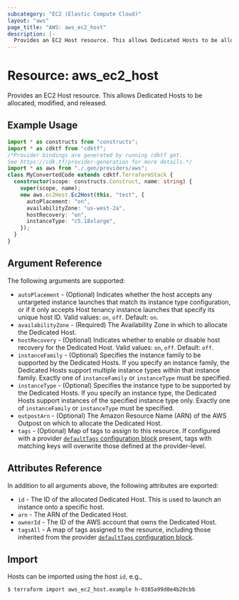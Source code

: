 ```yaml
---
subcategory: "EC2 (Elastic Compute Cloud)"
layout: "aws"
page_title: "AWS: aws_ec2_host"
description: |-
  Provides an EC2 Host resource. This allows Dedicated Hosts to be allocated, modified, and released.
---
```


# Resource: aws_ec2_host

Provides an EC2 Host resource. This allows Dedicated Hosts to be allocated, modified, and released.

## Example Usage

```typescript
import * as constructs from "constructs";
import * as cdktf from "cdktf";
/*Provider bindings are generated by running cdktf get.
See https://cdk.tf/provider-generation for more details.*/
import * as aws from "./.gen/providers/aws";
class MyConvertedCode extends cdktf.TerraformStack {
  constructor(scope: constructs.Construct, name: string) {
    super(scope, name);
    new aws.ec2Host.Ec2Host(this, "test", {
      autoPlacement: "on",
      availabilityZone: "us-west-2a",
      hostRecovery: "on",
      instanceType: "c5.18xlarge",
    });
  }
}

```

## Argument Reference

The following arguments are supported:

* `autoPlacement` - (Optional) Indicates whether the host accepts any untargeted instance launches that match its instance type configuration, or if it only accepts Host tenancy instance launches that specify its unique host ID. Valid values: `on`, `off`. Default: `on`.
* `availabilityZone` - (Required) The Availability Zone in which to allocate the Dedicated Host.
* `hostRecovery` - (Optional) Indicates whether to enable or disable host recovery for the Dedicated Host. Valid values: `on`, `off`. Default: `off`.
* `instanceFamily` - (Optional) Specifies the instance family to be supported by the Dedicated Hosts. If you specify an instance family, the Dedicated Hosts support multiple instance types within that instance family. Exactly one of `instanceFamily` or `instanceType` must be specified.
* `instanceType` - (Optional) Specifies the instance type to be supported by the Dedicated Hosts. If you specify an instance type, the Dedicated Hosts support instances of the specified instance type only. Exactly one of `instanceFamily` or `instanceType` must be specified.
* `outpostArn` - (Optional) The Amazon Resource Name (ARN) of the AWS Outpost on which to allocate the Dedicated Host.
* `tags` - (Optional) Map of tags to assign to this resource. If configured with a provider [`defaultTags` configuration block](https://registry.terraform.io/providers/hashicorp/aws/latest/docs#default_tags-configuration-block) present, tags with matching keys will overwrite those defined at the provider-level.

## Attributes Reference

In addition to all arguments above, the following attributes are exported:

* `id` - The ID of the allocated Dedicated Host. This is used to launch an instance onto a specific host.
* `arn` - The ARN of the Dedicated Host.
* `ownerId` - The ID of the AWS account that owns the Dedicated Host.
* `tagsAll` - A map of tags assigned to the resource, including those inherited from the provider [`defaultTags` configuration block](https://registry.terraform.io/providers/hashicorp/aws/latest/docs#default_tags-configuration-block).

## Import

Hosts can be imported using the host `id`, e.g.,

```
$ terraform import aws_ec2_host.example h-0385a99d0e4b20cbb
```

<!-- cache-key: cdktf-0.17.0-pre.15 input-41c9a4bcef2bc29bfceae6876d0cd049e3590480296e3067c4b8334afc6193ff -->

